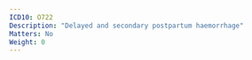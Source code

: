 ```yaml
---
ICD10: O722
Description: "Delayed and secondary postpartum haemorrhage"
Matters: No
Weight: 0
---
```


